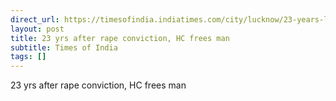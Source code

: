 ```yaml
---
direct_url: https://timesofindia.indiatimes.com/city/lucknow/23-years-later-allahabad-high-court-sets-aside-rape-conviction-frees-man/articleshow/106033213.cms
layout: post
title: 23 yrs after rape conviction, HC frees man
subtitle: Times of India
tags: []
---
```


23 yrs after rape conviction, HC frees man
